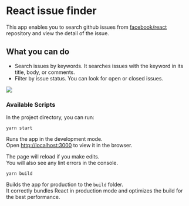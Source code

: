 # React issue finder

This app enables you to search github issues from [facebook/react](https://github.com/facebook/react) repository and view the detail of the issue.

## What you can do

-   Search issues by keywords. It searches issues with the keyword in its title, body, or comments.
-   Filter by issue status. You can look for open or closed issues.

![](react-issue-finder.gif)

### Available Scripts

In the project directory, you can run:

`yarn start`

Runs the app in the development mode.\
Open [http://localhost:3000](http://localhost:3000) to view it in the browser.

The page will reload if you make edits.\
You will also see any lint errors in the console.

`yarn build`

Builds the app for production to the `build` folder.\
It correctly bundles React in production mode and optimizes the build for the best performance.
